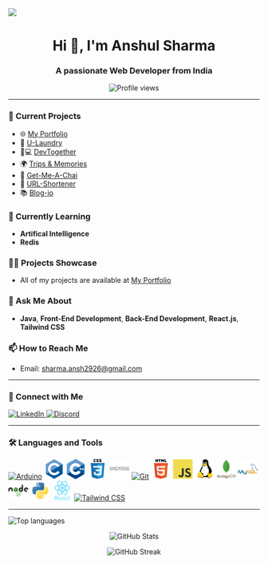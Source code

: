 <img src="https://miro.medium.com/v2/resize:fit:2000/1*-ntL3Dsvc-dJ5cLGRtSuEw.gif" height="400px"  />

<h1 align="center">Hi 👋, I'm Anshul Sharma</h1>
<h3 align="center">A passionate Web Developer from India</h3>

<p align="center">
    <img src="https://komarev.com/ghpvc/?username=anshul-sharma01&label=Profile%20views&color=0e75b6&style=flat" alt="Profile views" />
</p>

---

### 🔭 Current Projects
- 🌐 [My Portfolio](https://anshulsharma.dev/)
- 🛒 [U-Laundry](https://github.com/Anshul-Sharma01/U-Laundry)
- 🤝💻 [DevTogether](https://github.com/Anshul-Sharma01/DevTogether)
- 🌍 [Trips & Memories](https://github.com/Anshul-Sharma01/Trips-and-Memories)
- 🍵 [Get-Me-A-Chai](https://github.com/Anshul-Sharma01/get-chai-project)
- 🔗 [URL-Shortener](https://github.com/Anshul-Sharma01/nanolinks-nextjs-project)
- 📚 [Blog-io](https://github.com/Anshul-Sharma01/Blog-SPA-io)

### 🌱 Currently Learning
- **Artifical Intelligence**
- **Redis**

### 👨‍💻 Projects Showcase
- All of my projects are available at [My Portfolio](https://anshulsharma.dev)

### 💬 Ask Me About
- **Java**, **Front-End Development**, **Back-End Development**, **React.js**, **Tailwind CSS**

### 📫 How to Reach Me
- Email: [sharma.ansh2926@gmail.com](mailto:sharma.ansh2926@gmail.com)

---

### 🤝 Connect with Me
<p align="left">
    <a href="https://linkedin.com/in/anshulsharma29" target="_blank">
        <img src="https://raw.githubusercontent.com/rahuldkjain/github-profile-readme-generator/master/src/images/icons/Social/linked-in-alt.svg" alt="LinkedIn" height="30" width="40" />
    </a>
    <a href="https://discord.gg/anshulsharma_30663" target="_blank">
        <img src="https://raw.githubusercontent.com/rahuldkjain/github-profile-readme-generator/master/src/images/icons/Social/discord.svg" alt="Discord" height="30" width="40" />
    </a>
</p>

---

### 🛠️ Languages and Tools
<p align="left">
    <a href="https://www.arduino.cc/" target="_blank"><img src="https://cdn.worldvectorlogo.com/logos/arduino-1.svg" alt="Arduino" width="40" height="40" /></a>
    <a href="https://www.cprogramming.com/" target="_blank"><img src="https://raw.githubusercontent.com/devicons/devicon/master/icons/c/c-original.svg" alt="C" width="40" height="40" /></a>
    <a href="https://www.w3schools.com/cpp/" target="_blank"><img src="https://raw.githubusercontent.com/devicons/devicon/master/icons/cplusplus/cplusplus-original.svg" alt="C++" width="40" height="40" /></a>
    <a href="https://www.w3schools.com/css/" target="_blank"><img src="https://raw.githubusercontent.com/devicons/devicon/master/icons/css3/css3-original-wordmark.svg" alt="CSS3" width="40" height="40" /></a>
    <a href="https://expressjs.com" target="_blank"><img src="https://raw.githubusercontent.com/devicons/devicon/master/icons/express/express-original-wordmark.svg" alt="Express" width="40" height="40" /></a>
    <a href="https://git-scm.com/" target="_blank"><img src="https://www.vectorlogo.zone/logos/git-scm/git-scm-icon.svg" alt="Git" width="40" height="40" /></a>
    <a href="https://www.w3.org/html/" target="_blank"><img src="https://raw.githubusercontent.com/devicons/devicon/master/icons/html5/html5-original-wordmark.svg" alt="HTML5" width="40" height="40" /></a>
    <a href="https://developer.mozilla.org/en-US/docs/Web/JavaScript" target="_blank"><img src="https://raw.githubusercontent.com/devicons/devicon/master/icons/javascript/javascript-original.svg" alt="JavaScript" width="40" height="40" /></a>
    <a href="https://www.linux.org/" target="_blank"><img src="https://raw.githubusercontent.com/devicons/devicon/master/icons/linux/linux-original.svg" alt="Linux" width="40" height="40" /></a>
    <a href="https://www.mongodb.com/" target="_blank"><img src="https://raw.githubusercontent.com/devicons/devicon/master/icons/mongodb/mongodb-original-wordmark.svg" alt="MongoDB" width="40" height="40" /></a>
    <a href="https://www.mysql.com/" target="_blank"><img src="https://raw.githubusercontent.com/devicons/devicon/master/icons/mysql/mysql-original-wordmark.svg" alt="MySQL" width="40" height="40" /></a>
    <a href="https://nodejs.org" target="_blank"><img src="https://raw.githubusercontent.com/devicons/devicon/master/icons/nodejs/nodejs-original-wordmark.svg" alt="Node.js" width="40" height="40" /></a>
    <a href="https://www.python.org" target="_blank"><img src="https://raw.githubusercontent.com/devicons/devicon/master/icons/python/python-original.svg" alt="Python" width="40" height="40" /></a>
    <a href="https://reactjs.org/" target="_blank"><img src="https://raw.githubusercontent.com/devicons/devicon/master/icons/react/react-original-wordmark.svg" alt="React" width="40" height="40" /></a>
    <a href="https://tailwindcss.com/" target="_blank"><img src="https://www.vectorlogo.zone/logos/tailwindcss/tailwindcss-icon.svg" alt="Tailwind CSS" width="40" height="40" /></a>
</p>

---

<p align="left">
    <img src="https://github-readme-stats.vercel.app/api/top-langs?username=anshul-sharma01&show_icons=true&locale=en&layout=compact" alt="Top languages" />
</p>

<p align="center">
    <img src="https://github-readme-stats.vercel.app/api?username=anshul-sharma01&show_icons=true&locale=en" alt="GitHub Stats" />
</p>

<p align="center">
    <img src="https://github-readme-streak-stats.herokuapp.com/?user=anshul-sharma01&" alt="GitHub Streak" />
</p>
